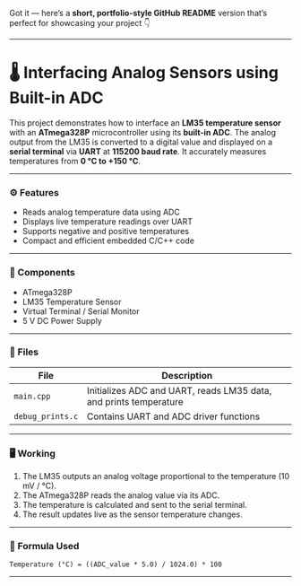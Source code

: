 Got it — here’s a **short, portfolio-style GitHub README** version that’s perfect for showcasing your project 👇

---

# 🌡️ Interfacing Analog Sensors using Built-in ADC

This project demonstrates how to interface an **LM35 temperature sensor** with an **ATmega328P** microcontroller using its **built-in ADC**.
The analog output from the LM35 is converted to a digital value and displayed on a **serial terminal** via **UART** at **115200 baud rate**.
It accurately measures temperatures from **0 °C to +150 °C**.

---

### ⚙️ Features

* Reads analog temperature data using ADC
* Displays live temperature readings over UART
* Supports negative and positive temperatures
* Compact and efficient embedded C/C++ code

---

### 🧩 Components

* ATmega328P
* LM35 Temperature Sensor
* Virtual Terminal / Serial Monitor
* 5 V DC Power Supply

---

### 🧱 Files

| File             | Description                                                       |
| ---------------- | ----------------------------------------------------------------- |
| `main.cpp`       | Initializes ADC and UART, reads LM35 data, and prints temperature |
| `debug_prints.c` | Contains UART and ADC driver functions                            |

---

### 🖥️ Working

1. The LM35 outputs an analog voltage proportional to the temperature (10 mV / °C).
2. The ATmega328P reads the analog value via its ADC.
3. The temperature is calculated and sent to the serial terminal.
4. The result updates live as the sensor temperature changes.

---

### 📡 Formula Used

```
Temperature (°C) = ((ADC_value * 5.0) / 1024.0) * 100
```

---


